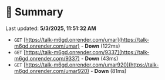 # 📖 Summary
Last updated: **5/3/2025, 11:51:32 AM**

- `GET` [https://talk-m6gd.onrender.com/umar](https://talk-m6gd.onrender.com/umar) - **Down** (122ms)
- `GET` [https://talk-m6gd.onrender.com/9337](https://talk-m6gd.onrender.com/9337) - **Down** (43ms)
- `GET` [https://talk-m6gd.onrender.com/umar920](https://talk-m6gd.onrender.com/umar920) - **Down** (81ms)

